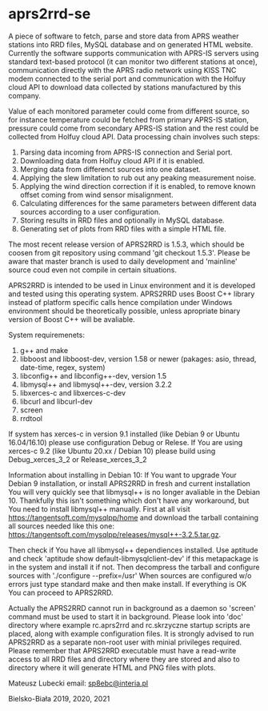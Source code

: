 # aprs2rrd-se
A piece of software to fetch, parse and store data from APRS weather stations into RRD files, MySQL database and on generated HTML website. Currently the software supports communication with APRS-IS servers using standard text-based protocol (it can monitor two different stations at once), communication directly with the APRS radio network using KISS TNC modem connected to the serial port and communication with the Holfuy cloud API to download data collected by stations manufactured by this company. 

Value of each monitored parameter could come from different source, so for instance temperature could be fetched from primary APRS-IS station, pressure could come from secondary APRS-IS station and the rest could be collected from Holfuy cloud API. Data processing chain involves such steps:

1. Parsing data incoming from APRS-IS connection and Serial port.
2. Downloading data from Holfuy cloud API if it is enabled. 
3. Merging data from differenct sources into one dataset.
4. Applying the slew limitation to rub out any peaking measurement noise.
5. Applying the wind direction correction if it is enabled, to remove known offset coming from wind sensor misalignment. 
6. Calculating differences for the same parameters between different data sources according to a user configuration.
7. Storing results in RRD files and optionally in MySQL database.
8. Generating set of plots from RRD files with a simple HTML file.

The most recent release version of APRS2RRD is 1.5.3, which should be coosen from git repository using command 'git checkout 1.5.3'. Please be aware that master branch is used to daily development and 'mainline' source coud even not compile in certain situations. 

APRS2RRD is intended to be used in Linux environment and it is developed and tested using this operating system. APRS2RRD uses Boost C++ library instead of platform specific calls hence compilation under Windows environment should be theoretically possible, unless apropriate binary version of Boost C++ will be avaliable. 

System requiremenets:
1) g++ and make 
2) libboost and libboost-dev, version 1.58 or newer (pakages: asio, thread, date-time, regex, system)
3) libconfig++ and libconfig++-dev, version 1.5
4) libmysql++ and libmysql++-dev, version 3.2.2
5) libxerces-c and libxerces-c-dev
6) libcurl and libcurl-dev
7) screen
8) rrdtool

If system has xerces-c in version 9.1 installed (like Debian 9 or Ubuntu 16.04/16.10) please use configuration Debug or Relese. If You are using
xerces-c 9.2 (like Ubuntu 20.xx / Debian 10) please build using Debug_xerces_3_2 or Release_xerces_3_2

Information about installing in Debian 10:
If You want to upgrade Your Debian 9 installation, or install APRS2RRD in fresh and current installation You will very quickly see that libmysql++ is no longer avaliable in the Debian 10. Thankfully this isn't something which don't have any workaround, but You need to install libmysql++ manually. First at all visit https://tangentsoft.com/mysqlpp/home and download the tarball containing all sources needed like this one: https://tangentsoft.com/mysqlpp/releases/mysql++-3.2.5.tar.gz. 

Then check if You have all libmysql++ dependiences installed. Use aptitude and check 'aptitude show default-libmysqlclient-dev' if this metapackage is in the system and install it if not. Then decompress the tarball and configure sources with './configure --prefix=/usr' When sources are configured w/o errors just type standard make and then make install. If everything is OK You can proceed to APRS2RRD.

Actually the APRS2RRD cannot run in background as a daemon so 'screen' command must be used to start it in background. Please look into 'doc' directory where example rc.aprs2rrd and rc.skrzyczne startup scripts are placed, along with example configuration files. It is strongly advised to run APRS2RRD as a separate non-root user with minial privileges required. Please remember that APRS2RRD executable must have a read-write access to all RRD files and directory where they are stored and also to directory where it will generate HTML and PNG files with plots. 

Mateusz Lubecki
email: sp8ebc@interia.pl

Bielsko-Biała 2019, 2020, 2021
